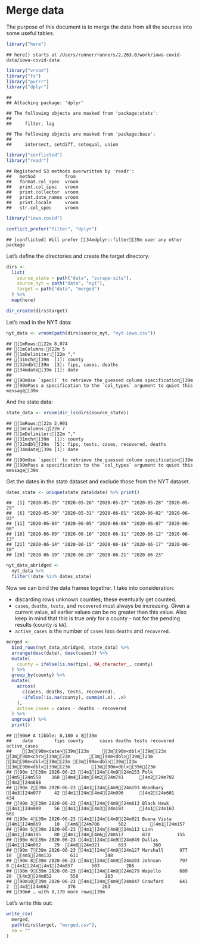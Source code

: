 Merge data
================

The purpose of this document is to merge the data from all the sources
into some useful tables.

``` r
library("here")
```

    ## here() starts at /Users/runner/runners/2.263.0/work/iowa-covid-data/iowa-covid-data

``` r
library("vroom")
library("fs")
library("purrr")
library("dplyr")
```

    ## 
    ## Attaching package: 'dplyr'

    ## The following objects are masked from 'package:stats':
    ## 
    ##     filter, lag

    ## The following objects are masked from 'package:base':
    ## 
    ##     intersect, setdiff, setequal, union

``` r
library("conflicted")
library("readr")
```

    ## Registered S3 methods overwritten by 'readr':
    ##   method           from 
    ##   format.col_spec  vroom
    ##   print.col_spec   vroom
    ##   print.collector  vroom
    ##   print.date_names vroom
    ##   print.locale     vroom
    ##   str.col_spec     vroom

``` r
library("iowa.covid")

conflict_prefer("filter", "dplyr")
```

    ## [conflicted] Will prefer [34mdplyr::filter[39m over any other package

Let’s define the directories and create the target directory.

``` r
dirs <- 
  list(
    source_state = path("data", "scrape-site"),
    source_nyt = path("data", "nyt"),
    target = path("data", "merged")  
  ) %>%
  map(here)

dir_create(dirs$target)
```

Let’s read in the NYT data:

``` r
nyt_data <- vroom(path(dirs$source_nyt, "nyt-iowa.csv"))
```

    ## [1mRows:[22m 8,074
    ## [1mColumns:[22m 5
    ## [1mDelimiter:[22m ","
    ## [31mchr[39m  [1]: county
    ## [32mdbl[39m  [3]: fips, cases, deaths
    ## [34mdate[39m [1]: date
    ## 
    ## [90mUse `spec()` to retrieve the guessed column specification[39m
    ## [90mPass a specification to the `col_types` argument to quiet this message[39m

And the state data:

``` r
state_data <- vroom(dir_ls(dirs$source_state))
```

    ## [1mRows:[22m 2,901
    ## [1mColumns:[22m 7
    ## [1mDelimiter:[22m ","
    ## [31mchr[39m  [1]: county
    ## [32mdbl[39m  [5]: fips, tests, cases, recovered, deaths
    ## [34mdate[39m [1]: date
    ## 
    ## [90mUse `spec()` to retrieve the guessed column specification[39m
    ## [90mPass a specification to the `col_types` argument to quiet this message[39m

Get the dates in the state dataset and exclude those from the NYT
dataset.

``` r
dates_state <- unique(state_data$date) %>% print() 
```

    ##  [1] "2020-05-25" "2020-05-26" "2020-05-27" "2020-05-28" "2020-05-29"
    ##  [6] "2020-05-30" "2020-05-31" "2020-06-01" "2020-06-02" "2020-06-03"
    ## [11] "2020-06-04" "2020-06-05" "2020-06-06" "2020-06-07" "2020-06-08"
    ## [16] "2020-06-09" "2020-06-10" "2020-06-11" "2020-06-12" "2020-06-13"
    ## [21] "2020-06-14" "2020-06-15" "2020-06-16" "2020-06-17" "2020-06-18"
    ## [26] "2020-06-19" "2020-06-20" "2020-06-21" "2020-06-23"

``` r
nyt_data_abridged <- 
  nyt_data %>%
  filter(!date %in% dates_state)
```

Now we can bind the data frames together. I take into consideration:

  - discarding rows unknown counties; these eventually get counted.
  - `cases`, `deaths`, `tests`, and `recovered` must always be
    increasing. Given a current value, all earlier values can be no
    greater than this value. Also keep in mind that this is true *only*
    for a county - not for the pending results (county is `NA`).
  - `active_cases` is the number of `cases` less `deaths` and
    `recovered`.

<!-- end list -->

``` r
merged <- 
  bind_rows(nyt_data_abridged, state_data) %>%
  arrange(desc(date), desc(cases)) %>%
  mutate(
    county = ifelse(is.na(fips), NA_character_, county)
  ) %>%
  group_by(county) %>%
  mutate(
    across(
      c(cases, deaths, tests, recovered),
      ~ifelse(!is.na(county), cummin(.x), .x)
    ),
    active_cases = cases - deaths - recovered
  ) %>%
  ungroup() %>%
  print()
```

    ## [90m# A tibble: 8,180 x 8[39m
    ##    date        fips county      cases deaths tests recovered active_cases
    ##    [3m[90m<date>[39m[23m     [3m[90m<dbl>[39m[23m [3m[90m<chr>[39m[23m       [3m[90m<dbl>[39m[23m  [3m[90m<dbl>[39m[23m [3m[90m<dbl>[39m[23m     [3m[90m<dbl>[39m[23m        [3m[90m<dbl>[39m[23m
    ## [90m 1[39m 2020-06-23 [4m1[24m[4m9[24m153 Polk         [4m5[24m558    168 [4m4[24m[4m2[24m741      [4m2[24m702         [4m2[24m688
    ## [90m 2[39m 2020-06-23 [4m1[24m[4m9[24m193 Woodbury     [4m3[24m077     42 [4m1[24m[4m4[24m996      [4m2[24m601          434
    ## [90m 3[39m 2020-06-23 [4m1[24m[4m9[24m013 Black Hawk   [4m1[24m900     56 [4m1[24m[4m3[24m193      [4m1[24m163          681
    ## [90m 4[39m 2020-06-23 [4m1[24m[4m9[24m021 Buena Vista  [4m1[24m669     10  [4m6[24m706       502         [4m1[24m157
    ## [90m 5[39m 2020-06-23 [4m1[24m[4m9[24m113 Linn         [4m1[24m105     80 [4m1[24m[4m6[24m517       870          155
    ## [90m 6[39m 2020-06-23 [4m1[24m[4m9[24m049 Dallas       [4m1[24m082     29  [4m8[24m321       693          360
    ## [90m 7[39m 2020-06-23 [4m1[24m[4m9[24m127 Marshall      977     18  [4m5[24m132       611          348
    ## [90m 8[39m 2020-06-23 [4m1[24m[4m9[24m103 Johnson       797      8 [4m1[24m[4m1[24m857       503          286
    ## [90m 9[39m 2020-06-23 [4m1[24m[4m9[24m179 Wapello       689     28  [4m3[24m852       558          103
    ## [90m10[39m 2020-06-23 [4m1[24m[4m9[24m047 Crawford      641      2  [4m2[24m662       376          263
    ## [90m# … with 8,170 more rows[39m

Let’s write this out:

``` r
write_csv(
  merged,
  path(dirs$target, "merged.csv"),
  na = ""
)
```
